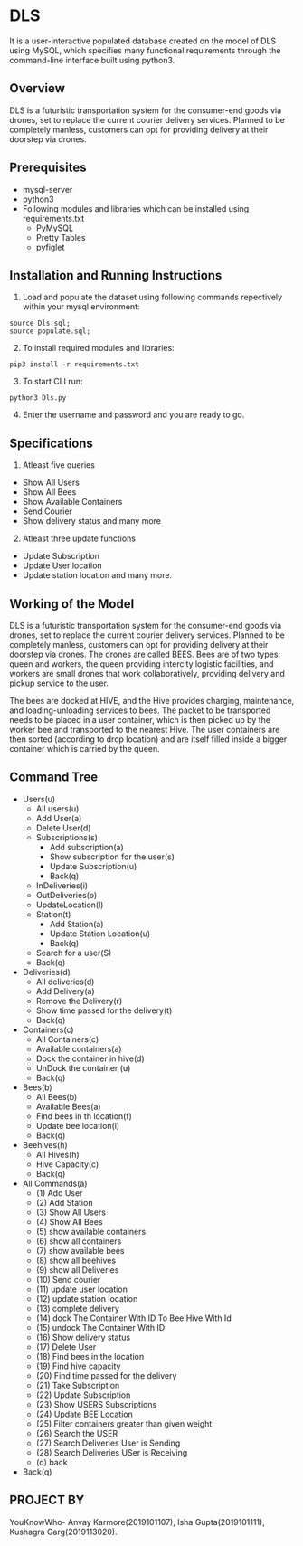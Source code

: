# DLS
It is a user-interactive populated database created on the model of DLS using MySQL, which specifies many functional requirements through the command-line interface built using python3.

## Overview 
DLS is a futuristic transportation system for the consumer-end goods via drones, set to replace the current courier delivery services. Planned to be completely manless, customers can opt for providing delivery at their doorstep via drones.

## Prerequisites
 - mysql-server
 - python3 
 - Following modules and libraries which can be installed using requirements.txt 
   * PyMySQL 
   * Pretty Tables
   * pyfiglet  

## Installation and Running Instructions

1. Load and populate the dataset using following commands repectively within your mysql environment:
```
source Dls.sql;
source populate.sql;
```
2. To install required modules and libraries:
```
pip3 install -r requirements.txt
```
3. To start CLI run: 
```
python3 Dls.py
```
4. Enter the username and password and you are ready to go.

## Specifications
1. Atleast five queries
 * Show All Users
 * Show All Bees
 * Show Available Containers
 * Send Courier
 * Show delivery status and many more
2. Atleast three update functions
 * Update Subscription
 * Update User location 
 * Update station location and many more.

## Working of the Model
DLS is a futuristic transportation system for the consumer-end goods via drones, set to replace the current courier delivery services. Planned to be completely manless, customers can opt for providing delivery at their doorstep via drones. The drones are called BEES. Bees are of two types: queen and workers, the queen providing intercity logistic facilities, and workers are small drones that work collaboratively, providing delivery and pickup service to the user.   

The bees are docked at HIVE, and the Hive provides charging, maintenance, and loading-unloading services to bees. The packet
to be transported needs to be placed in a user container, which is then picked up by the worker bee and transported to the nearest Hive. The user containers are then sorted (according to drop location) and are itself filled inside a bigger container which is carried by the queen.

## Command Tree
- Users(u)
    - All users(u)
    - Add User(a)
    - Delete User(d)
    - Subscriptions(s)
        - Add subscription(a)
        - Show subscription for the user(s)
        - Update Subscription(u)
        - Back(q)
    - InDeliveries(i)
    - OutDeliveries(o)
    - UpdateLocation(l)
    - Station(t)
        - Add Station(a)
        - Update Station Location(u)
        - Back(q)
    - Search for a user(S)
    - Back(q)
- Deliveries(d)
    - All deliveries(d)
    - Add Delivery(a)
    - Remove the Delivery(r)
    - Show time passed for the delivery(t)
    - Back(q)
- Containers(c)
    - All Containers(c)
    - Available containers(a)
    - Dock the container in hive(d)
    - UnDock the container (u)
    - Back(q)
- Bees(b)
    - All Bees(b)
    - Available Bees(a)
    - Find bees in th location(f)
    - Update bee location(l)
    - Back(q)
- Beehives(h)
    - All Hives(h)
    - Hive Capacity(c)
    - Back(q)
- All Commands(a)
    - (1) Add User  
    - (2) Add Station  
    - (3) Show All Users  
    - (4) Show All Bees  
    - (5) show available containers
    - (6) show all containers
    - (7) show available bees
    - (8) show all beehives
    - (9) show all Deliveries
    - (10) Send courier
    - (11) update user location
    - (12) update station location
    - (13) complete delivery
    - (14) dock The Container With ID To Bee Hive With Id
    - (15) undock The Container With ID 
    - (16) Show delivery status 
    - (17) Delete User 
    - (18) Find bees in the location 
    - (19) Find hive capacity
    - (20) Find time passed for the delivery
    - (21) Take Subscription
    - (22) Update Subscription
    - (23) Show USERS Subscriptions  
    - (24) Update BEE Location
    - (25) Filter containers greater than given weight
    - (26) Search the USER 
    - (27) Search Deliveries User is Sending
    - (28) Search Deliveries USer is Receiving
    - (q) back
- Back(q)

## PROJECT BY

YouKnowWho- Anvay Karmore(2019101107), Isha Gupta(2019101111), Kushagra Garg(2019113020).
